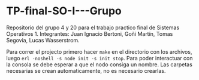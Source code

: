 # TP-final-SO-I---Grupo
Repositorio del grupo 4 y 20 para el trabajo practico final de Sistemas Operativos 1. Integrantes: Juan Ignacio Bertoni, Goñi Martín, Tomas Segovia, Lucas Wasserstrom.

Para correr el projecto primero hacer `make` en el directorio con los archivos, luego `erl -noshell -s node init -s init stop`. Para poder interactuar con la consola se debe esperar a que el nodo consiga un nombre.
Las carpetas necesarias se crean automaticamente, no es necesario crearlas.
